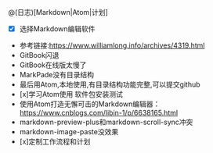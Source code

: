 @(日志)[Markdown|Atom|计划]
- [x] 选择Markdown编辑软件
 - 参考链接:https://www.williamlong.info/archives/4319.html
 - GitBook闪退
 - GitBook在线版太慢了
 - MarkPade没有目录结构
 - 最后用Atom,本地使用,有目录结构功能完整,可以提交github
- [x]学习Atom使用 软件包安装测试
 - 使用Atom打造无懈可击的Markdown编辑器：https://www.cnblogs.com/libin-1/p/6638165.html
 - markdown-preview-plus和markdown-scroll-sync冲突
 - markdown-image-paste没效果
- [x]定制工作流程和计划
